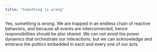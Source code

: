 ```yaml
---
title: "Something is wrong"
---
```


Yes, something is wrong. We are trapped in an endless chain of reactive behaviors, and because all events are interconnected, hence responsibilities should be also shared. We can not avoid the power dynamics that orchestrate our interactions, but we can acknowledge and embrace the politics embedded in each and every one of our acts. 

